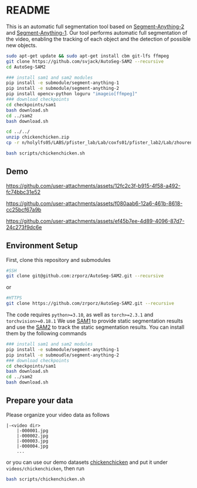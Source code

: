 # README
This is an automatic full segmentation  tool based on [Segment-Anything-2](https://github.com/facebookresearch/segment-anything-2) and [Segment-Anything-1](https://github.com/zrporz/segment-anything-1). Our tool performs automatic full segmentation of the video, enabling the tracking of each object and the detection of possible new objects.

```bash
sudo apt-get update && sudo apt-get install cbm git-lfs ffmpeg
git clone https://github.com/svjack/AutoSeg-SAM2 --recursive
cd AutoSeg-SAM2

### install sam1 and sam2 modules
pip install -e submodule/segment-anything-1
pip install -e submodule/segment-anything-2
pip install opencv-python loguru "imageio[ffmpeg]"
### download checkpoints
cd checkpoints/sam1
bash download.sh
cd ../sam2
bash download.sh

cd ../../
unzip chickenchicken.zip
cp -r n/holylfs05/LABS/pfister_lab/Lab/coxfs01/pfister_lab2/Lab/zhourenping/workspace/AutoSeg-SAM2/videos videos

bash scripts/chickenchicken.sh
```

## Demo

https://github.com/user-attachments/assets/12fc2c3f-b915-4f58-a492-fc74bbc31e52


https://github.com/user-attachments/assets/f080aab6-12a6-461b-8618-cc25bcf67a9b


https://github.com/user-attachments/assets/ef45b7ee-4d89-4096-87d7-24c273f9dc6e


## Environment Setup
First, clone this repository and submodules
```bash
#SSH
git clone git@github.com:zrporz/AutoSeg-SAM2.git --recursive
```
or
```bash
#HTTPS
git clone https://github.com/zrporz/AutoSeg-SAM2.git --recursive
```



The code requires `python>=3.10`, as well as `torch>=2.3.1` and `torchvision>=0.18.1`
We use [SAM1](https://github.com/zrporz/segment-anything-1) to provide static segmentation results and use the [SAM2](https://github.com/facebookresearch/segment-anything-2) to track the static segmentation results. You can install them by the following commands
```bash
### install sam1 and sam2 modules
pip install -e submodule/segment-anything-1
pip install -e submoudle/segment-anything-2
### download checkpoints
cd checkpoints/sam1
bash download.sh
cd ../sam2
bash download.sh
```

## Prepare your data
Please organize your video data as follows
```
|-<video dir>
    |-000001.jpg
    |-000002.jpg
    |-000003.jpg
    |-000004.jpg
    ...
```

or you can use our demo datasets [chickenchicken](https://drive.google.com/file/d/10K_ePOMTjgQhWo1EXbM5aX7IU1EKvsrv/view?usp=sharing) and put it under `videos/chickenchicken`, then run
```bash
bash scripts/chickenchicken.sh
```
